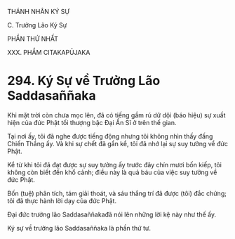 THÁNH NHÂN KÝ SỰ

C. Trưởng Lão Ký Sự

PHẦN THỨ NHẤT

XXX. PHẨM CITAKAPŪJAKA

# 294. Ký Sự về Trưởng Lão Saddasaññaka

Khi mặt trời còn chưa mọc lên, đã có tiếng gầm rú dữ dội (báo hiệu) sự xuất hiện của đức Phật tối thượng bậc Đại Ẩn Sĩ ở trên thế gian.

Tại nơi ấy, tôi đã nghe được tiếng động nhưng tôi không nhìn thấy đấng Chiến Thắng ấy. Và khi sự chết đã gần kề, tôi đã nhớ lại sự suy tưởng về đức Phật.

Kể từ khi tôi đã đạt được sự suy tưởng ấy trước đây chín mươi bốn kiếp, tôi không còn biết đến khổ cảnh; điều này là quả báu của việc suy tưởng về đức Phật.

Bốn (tuệ) phân tích, tám giải thoát, và sáu thắng trí đã được (tôi) đắc chứng; tôi đã thực hành lời dạy của đức Phật.

Đại đức trưởng lão Saddasaññakađã nói lên những lời kệ này như thế ấy.

Ký sự về trưởng lão Saddasaññaka là phần thứ tư.
